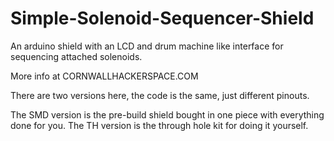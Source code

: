Simple-Solenoid-Sequencer-Shield
================================

An arduino shield with an LCD and drum machine like interface for sequencing attached solenoids.

More info at CORNWALLHACKERSPACE.COM

There are two versions here, the code is the same, just different pinouts.

The SMD version is the pre-build shield bought in one piece with everything done for you.
The TH version is the through hole kit for doing it yourself.

